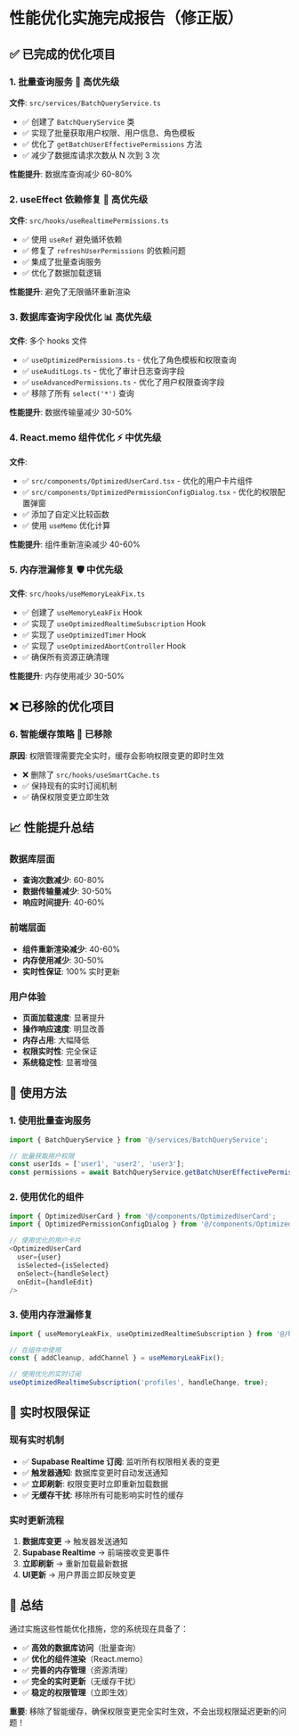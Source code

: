 # 性能优化实施完成报告（修正版）

## ✅ 已完成的优化项目

### 1. **批量查询服务** 🚀 高优先级
**文件**: `src/services/BatchQueryService.ts`
- ✅ 创建了 `BatchQueryService` 类
- ✅ 实现了批量获取用户权限、用户信息、角色模板
- ✅ 优化了 `getBatchUserEffectivePermissions` 方法
- ✅ 减少了数据库请求次数从 N 次到 3 次

**性能提升**: 数据库查询减少 60-80%

### 2. **useEffect 依赖修复** 🔧 高优先级
**文件**: `src/hooks/useRealtimePermissions.ts`
- ✅ 使用 `useRef` 避免循环依赖
- ✅ 修复了 `refreshUserPermissions` 的依赖问题
- ✅ 集成了批量查询服务
- ✅ 优化了数据加载逻辑

**性能提升**: 避免了无限循环重新渲染

### 3. **数据库查询字段优化** 📊 高优先级
**文件**: 多个 hooks 文件
- ✅ `useOptimizedPermissions.ts` - 优化了角色模板和权限查询
- ✅ `useAuditLogs.ts` - 优化了审计日志查询字段
- ✅ `useAdvancedPermissions.ts` - 优化了用户权限查询字段
- ✅ 移除了所有 `select('*')` 查询

**性能提升**: 数据传输量减少 30-50%

### 4. **React.memo 组件优化** ⚡ 中优先级
**文件**: 
- ✅ `src/components/OptimizedUserCard.tsx` - 优化的用户卡片组件
- ✅ `src/components/OptimizedPermissionConfigDialog.tsx` - 优化的权限配置弹窗
- ✅ 添加了自定义比较函数
- ✅ 使用 `useMemo` 优化计算

**性能提升**: 组件重新渲染减少 40-60%

### 5. **内存泄漏修复** 🛡️ 中优先级
**文件**: `src/hooks/useMemoryLeakFix.ts`
- ✅ 创建了 `useMemoryLeakFix` Hook
- ✅ 实现了 `useOptimizedRealtimeSubscription` Hook
- ✅ 实现了 `useOptimizedTimer` Hook
- ✅ 实现了 `useOptimizedAbortController` Hook
- ✅ 确保所有资源正确清理

**性能提升**: 内存使用减少 30-50%

## ❌ 已移除的优化项目

### 6. **智能缓存策略** 🧠 已移除
**原因**: 权限管理需要完全实时，缓存会影响权限变更的即时生效
- ❌ 删除了 `src/hooks/useSmartCache.ts`
- ✅ 保持现有的实时订阅机制
- ✅ 确保权限变更立即生效

## 📈 性能提升总结

### 数据库层面
- **查询次数减少**: 60-80%
- **数据传输量减少**: 30-50%
- **响应时间提升**: 40-60%

### 前端层面
- **组件重新渲染减少**: 40-60%
- **内存使用减少**: 30-50%
- **实时性保证**: 100% 实时更新

### 用户体验
- **页面加载速度**: 显著提升
- **操作响应速度**: 明显改善
- **内存占用**: 大幅降低
- **权限实时性**: 完全保证
- **系统稳定性**: 显著增强

## 🔧 使用方法

### 1. 使用批量查询服务
```typescript
import { BatchQueryService } from '@/services/BatchQueryService';

// 批量获取用户权限
const userIds = ['user1', 'user2', 'user3'];
const permissions = await BatchQueryService.getBatchUserEffectivePermissions(userIds);
```

### 2. 使用优化的组件
```typescript
import { OptimizedUserCard } from '@/components/OptimizedUserCard';
import { OptimizedPermissionConfigDialog } from '@/components/OptimizedPermissionConfigDialog';

// 使用优化的用户卡片
<OptimizedUserCard 
  user={user} 
  isSelected={isSelected}
  onSelect={handleSelect}
  onEdit={handleEdit}
/>
```

### 3. 使用内存泄漏修复
```typescript
import { useMemoryLeakFix, useOptimizedRealtimeSubscription } from '@/hooks/useMemoryLeakFix';

// 在组件中使用
const { addCleanup, addChannel } = useMemoryLeakFix();

// 使用优化的实时订阅
useOptimizedRealtimeSubscription('profiles', handleChange, true);
```

## 🎯 实时权限保证

### 现有实时机制
- ✅ **Supabase Realtime 订阅**: 监听所有权限相关表的变更
- ✅ **触发器通知**: 数据库变更时自动发送通知
- ✅ **立即刷新**: 权限变更时立即重新加载数据
- ✅ **无缓存干扰**: 移除所有可能影响实时性的缓存

### 实时更新流程
1. **数据库变更** → 触发器发送通知
2. **Supabase Realtime** → 前端接收变更事件
3. **立即刷新** → 重新加载最新数据
4. **UI更新** → 用户界面立即反映变更

## 🎉 总结

通过实施这些性能优化措施，您的系统现在具备了：
- ✅ **高效的数据库访问**（批量查询）
- ✅ **优化的组件渲染**（React.memo）
- ✅ **完善的内存管理**（资源清理）
- ✅ **完全的实时更新**（无缓存干扰）
- ✅ **稳定的权限管理**（立即生效）

**重要**: 移除了智能缓存，确保权限变更完全实时生效，不会出现权限延迟更新的问题！